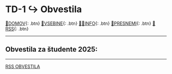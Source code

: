 # TD-1 ↪ Obvestila

[🏡DOMOV](../index.md){: .btn}
[📝VSEBINE](../Vsebine/index.md){: .btn}
[👨‍🎓INFO](../info.md){: .btn}
[💾PRESNEMI](../Presnemi/index.md){: .btn}
[🔆 RSS](https://davidrihtarsic.github.io/TD-1/Obvestila/rss_obvestila.xml){: .btn}

---

## Obvestila za študente 2025:

---

[RSS OBVESTILA](./rss_sporocila.md)
